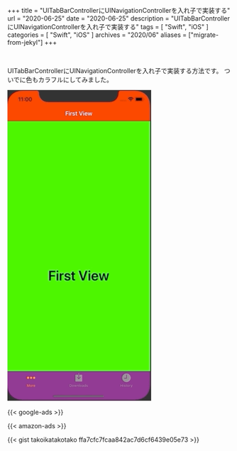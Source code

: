 +++
title =  "UITabBarControllerにUINavigationControllerを入れ子で実装する"
url = "2020-06-25"
date = "2020-06-25"
description = "UITabBarControllerにUINavigationControllerを入れ子で実装する"
tags = [
    "Swift",
    "iOS"
]
categories = [
    "Swift",
    "iOS"
]
archives = "2020/06"
aliases = ["migrate-from-jekyl"]
+++

<br>

UITabBarControllerにUINavigationControllerを入れ子で実装する方法です。
ついでに色もカラフルにしてみました。

![UITabBarController](1.gif)

<!-- Google Ads -->
{{< google-ads >}}

<!-- Amazon Ads -->
{{< amazon-ads >}}

{{< gist takoikatakotako ffa7cfc7fcaa842ac7d6cf6439e05e73 >}}
